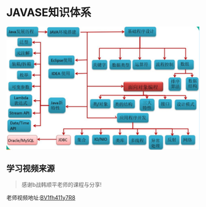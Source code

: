# JAVASE知识体系

![An image](./images/11/04.png)

## 学习视频来源

> 感谢b战韩顺平老师的课程与分享!

老师视频地址:[BV1fh411y7R8](https://www.bilibili.com/video/BV1fh411y7R8/?spm_id_from=333.788.video.desc.click)

<Vssue title="Vssue Demo6"/>

